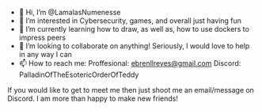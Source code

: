 - 👋 Hi, I’m @LamalasNumenesse
- 👀 I’m interested in Cybersecurity, games, and overall just having fun
- 🌱 I’m currently learning how to draw, as well as, how to use dockers to impress peers
- 💞️ I’m looking to collaborate on anything! Seriously, I would love to help in any way I can
- 📫 How to reach me:
Proffesional: ebrenllreyes@gmail.com
Discord: PalladinOfTheEsotericOrderOfTeddy

If you would like to get to meet me then just shoot me an email/message on Discord. I am more than happy to make new friends!
<!---
LamalasNumenesse/LamalasNumenesse is a ✨ special ✨ repository because its `README.md` (this file) appears on your GitHub profile.
You can click the Preview link to take a look at your changes.
--->
